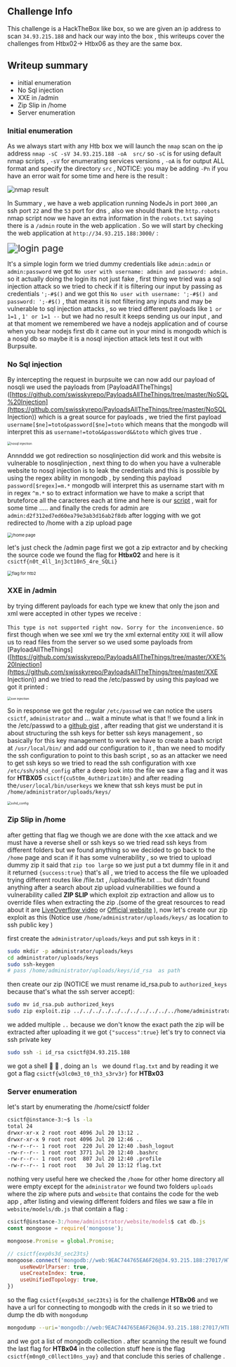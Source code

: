 ## Challenge Info 

This challenge is a HackTheBox like box,  so we are given an ip address to scan `34.93.215.188`  and  hack our way into the box , this writeups cover the challenges from Htbx02-> Htbx06 as they are the same box.

## Writeup summary

- initial enumeration 
- No Sql injection 
- XXE in /admin
- Zip Slip in /home
- Server enumeration

### Initial enumeration

As we always start with any Htb box we will launch the `nmap` scan on  the ip address `nmap -sC -sV 34.93.215.188 -oA  src/` so `-sC` is for using default nmap scripts , `-sV` for enumerating services versions , `-oA` is for output ALL format and specify the directory `src`  , NOTICE: you may be adding `-Pn` if you have an error wait for some time and here is the result : 

![nmap result ](src/nmap_result.png)

In Summary ,  we have a web application running NodeJs in port `3000` ,an  ssh port `22` and the `53` port for dns , also we should  thank  the `http.robots` nmap script  now we  have an extra information in the `robots.txt` saying there is a `/admin` route in the web application . So we will start by checking the web application at `http://34.93.215.188:3000/` :

<img src="src/website_login.png" alt="login page" style="zoom:150%;" /> 

It's a simple login form we tried dummy credentials like `admin:admin` or `admin:password` we got `No user with username: admin and password: admin.` so it actually doing the login its not just fake , first thing we tried was a sql injection attack so we tried to check if it is filtering our input by passing as credentials `';-#$()` and we got this `No user with username: ';-#$() and password: ';-#$()`  , that means it is not filtering any inputs and may be vulnerable to sql injection attacks , so we tried different payloads like `1 or 1=1`  , `1' or 1=1 --` but we had no result it keeps sending us our input , and at that moment we remembered we have a nodejs application and of course when you hear nodejs first db it came out in your mind is mongodb which is a nosql db so maybe it is a nosql injection attack lets test it out with Burpsuite.

### No Sql injection

By intercepting the request in burpsuite we can now add our payload of nosqli we used the payloads from [PayloadAllTheThings]([https://github.com/swisskyrepo/PayloadsAllTheThings/tree/master/NoSQL%20Injection](https://github.com/swisskyrepo/PayloadsAllTheThings/tree/master/NoSQL Injection)) which is a great source for payloads , we tried the first payload `username[$ne]=toto&password[$ne]=toto` which means that the mongodb will interpret this as `username!=toto&&password&&toto` which gives true .

<img src="src/burpsuit_login.png" alt="nosql injection " style="zoom: 50%;" />

Annnddd we got redirection so nosqlinjection did work and this website is vulnerable to nosqlinjection , next thing to do when you have a vulnerable website to nosql injection is to leak the credentials and this is possible by using the regex ability in mongodb , by sending this payload `password[$regex]=m.*` mongodb will interpret this as  username start with m in regex `^m.*` so to extract information we have to make a script that bruteforce all the caracteres each at time and here is our [script](src/nosqlin.py) , wait for some time ..... and finally the creds for admin are `admin:d2f312ed7ed60ea79e3ab3d16ab2f8db` after logging with we got redirected to /home with a zip upload page 

<img src="src/zip_extract.png" alt="/home page" style="zoom:67%;" /> 

let's just check the /admin page first we got a zip extractor and by checking the source code we found the flag for **Htbx02** and here is it `csictf{n0t_4ll_1nj3ct10n5_4re_SQLi}` 

<img src="src/admin_source.png" alt="flag for htb2" style="zoom:67%;" />

 ### XXE in /admin 

by trying different payloads for each type we knew that only the json and xml were accepted in other types we receive : 

`This type is not supported right now. Sorry for the inconvenience.` so first though when we see xml we try the xml external entity `XXE` it will allow us to read files from the server so we used some payloads from [PayloadAllTheThings]([https://github.com/swisskyrepo/PayloadsAllTheThings/tree/master/XXE%20Injection](https://github.com/swisskyrepo/PayloadsAllTheThings/tree/master/XXE Injection)) and we tried to read the /etc/passwd by using this payload we got it printed :

<img src="src/xxe_inj.png" alt="xxe injection " style="zoom:50%;" />  

So in response we got the regular `/etc/passwd` we can notice the users `csictf`, `administrator` and ... wait a minute what is that !! we found a link in the /etc/passwd to a [github gist](https://gist.github.com/sivel/c68f601137ef9063efd7)  , after reading that gist we understand it is about structuring the ssh keys for better ssh keys management , so basically for this key management to work we have to create a bash script at `/usr/local/bin/` and add our configuration to it , than we need to modify the ssh configuration to point to this bash script , so as an attacker we need to get ssh keys so we tried to read the ssh configuration with xxe `/etc/ssh/sshd_config` after a deep look into the file we saw a flag and it was for **HTBX05** `csictf{cu5t0m_4uth0rizat10n}` and after reading the`/user/local/bin/userkeys` we knew that ssh keys must be put in `/home/administrator/uploads/keys/`

<img src="src/xxe_sshd.png" alt="sshd_config" style="zoom:50%;" />

### Zip Slip in /home

after getting that flag we though we are done with the xxe attack and we must have a reverse shell or ssh keys so we tried read ssh keys from different folders but we found anything so we decided to go back to the `/home` page and scan if it has some vulnerability , so we tried to upload dummy zip it said that `zip too large` so we just put a txt dummy file in it and it returned `{success:true}` that's all , we tried to access the file we uploaded trying different routes like /file.txt , /uploads/file.txt ... but didn't found anything after a search about zip upload vulnerabilities we found a vulnerability called **ZIP SLIP** which exploit zip extraction and allow us to override files when extracting the zip .(some of the great resources to read about it are [LiveOverflow video](https://www.youtube.com/watch?v=Ry_yb5Oipq0) or [Official website](https://snyk.io/research/zip-slip-vulnerability) ), now let's create our zip exploit as this (Notice use `/home/administrator/uploads/keys/` as location to ssh public key ) 

first create the `administrator/uploads/keys` and put ssh keys in it  :

```bash
sudo mkdir -p administrator/uploads/keys
cd administrator/uploads/keys
sudo ssh-keygen 
# pass /home/administrator/uploads/keys/id_rsa  as path
```

then create our zip (NOTICE we must rename id_rsa.pub to `authorized_keys` because that's what the ssh server accept):

```bash
sudo mv id_rsa.pub authorized_keys
sudo zip exploit.zip ../../../../../../../../../../../home/administrator/uploads/keys/authorized_keys
```

we added multiple `..` because we don't know the exact path the zip will be extracted after uploading it we got `{"success":true}` let's try to connect via ssh private key 

```bash
sudo ssh -i id_rsa csictf@34.93.215.188
```

we got a shell :tada: :tada: , doing an `ls ` we dound `flag.txt` and by reading it we got a flag `csictf{w3lc0m3_t0_th3_s3rv3r}` for **HTBx03**

### Server enumeration

let's start by enumerating the /home/csictf folder 

```bash
csictf@instance-3:~$ ls -la
total 24
drwxr-xr-x 2 root root 4096 Jul 20 13:12 .
drwxr-xr-x 9 root root 4096 Jul 20 12:46 ..
-rw-r--r-- 1 root root  220 Jul 20 12:40 .bash_logout
-rw-r--r-- 1 root root 3771 Jul 20 12:40 .bashrc
-rw-r--r-- 1 root root  807 Jul 20 12:40 .profile
-rw-r--r-- 1 root root   30 Jul 20 13:12 flag.txt
```

nothing very useful here we checked the `/home` for other home directory all were empty except for the `administrator` we found two folders `uploads` where the zip where puts and `website` that contains the code for the web app , after listing and viewing different folders and files we saw a file in `website/models/db.js` that contain a flag : 

```js
csictf@instance-3:/home/administrator/website/models$ cat db.js
const mongoose = require('mongoose');

mongoose.Promise = global.Promise;

// csictf{exp0s3d_sec23ts}
mongoose.connect('mongodb://web:9EAC744765EA6F26@34.93.215.188:27017/HTBDB', {
    useNewUrlParser: true,
    useCreateIndex: true,
    useUnifiedTopology: true,
})
```

so the flag `csictf{exp0s3d_sec23ts}` is for the challenge **HTBx06**  and we have a url for connecting to mongodb with the creds in it so we tried to dump the db with `mongodump`

```bash
mongodump --uri='mongodb://web:9EAC744765EA6F26@34.93.215.188:27017/HTBDB'
```

 and we got a list of mongodb collection . after scanning the result we found the last flag for **HTBx04** in the collection stuff here is the flag `csictf{m0ng0_c0llect10ns_yay}` and that conclude this series of challenge .